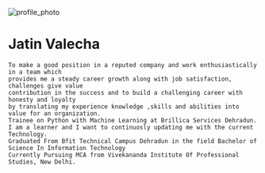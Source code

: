 ![profile_photo](https://user-images.githubusercontent.com/46466390/127887325-3012da09-318c-4663-acaa-c1a1c37b4091.jpg)


# Jatin Valecha


~~~
To make a good position in a reputed company and work enthusiastically in a team which 
provides me a steady career growth along with job satisfaction, challenges give value 
contribution in the success and to build a challenging career with honesty and loyalty 
by translating my experience knowledge ,skills and abilities into value for an organization.
Trainee on Python with Machine Learning at Brillica Services Dehradun.
I am a learner and I want to continuosly updating me with the current Technology.
Graduated From Bfit Technical Campus Dehradun in the field Bachelor of Science In Information Technology
Currently Pursuing MCA from Vivekananda Institute Of Professional Studies, New Delhi.
~~~
